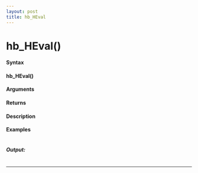 ```yaml
---
layout: post
title: hb_HEval
---
```


# hb_HEval()


#### Syntax

#### hb_HEval()

#### Arguments

#### Returns

#### Description

#### Examples

```

```

##### Output:

```

```

---